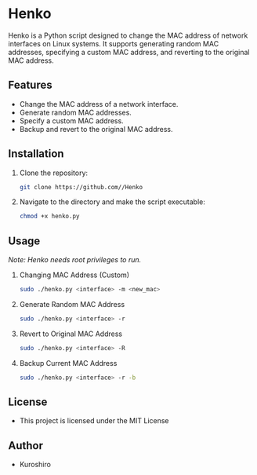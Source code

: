 # Henko
Henko is a Python script designed to change the MAC address of network interfaces on Linux systems. It supports generating random MAC addresses, specifying a custom MAC address, and reverting to the original MAC address. 

## Features

- Change the MAC address of a network interface.
- Generate random MAC addresses.
- Specify a custom MAC address.
- Backup and revert to the original MAC address.

## Installation

1. Clone the repository:
   ```bash
   git clone https://github.com//Henko
   ```

2. Navigate to the directory and make the script executable:
   ```bash
   chmod +x henko.py
   ```

## Usage

   *Note: Henko needs root privileges to run.*

1. Changing MAC Address (Custom)
   ```bash
   sudo ./henko.py <interface> -m <new_mac>
   ```

2. Generate Random MAC Address
   ```bash
   sudo ./henko.py <interface> -r
   ```

3. Revert to Original MAC Address
   ```bash
   sudo ./henko.py <interface> -R
   ```

4. Backup Current MAC Address
   ```bash
   sudo ./henko.py <interface> -r -b
   ```

## License

- This project is licensed under the MIT License

## Author

- Kuroshiro


